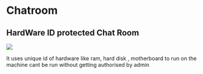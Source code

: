 # Chatroom
## HardWare ID  protected Chat Room

![](https://cdn.discordapp.com/attachments/569854269512220682/931601498654273576/unknown.png)

It uses unique id of hardware like ram, hard disk , motherboard to run on the machine
cant be run without getting authorised by admin
